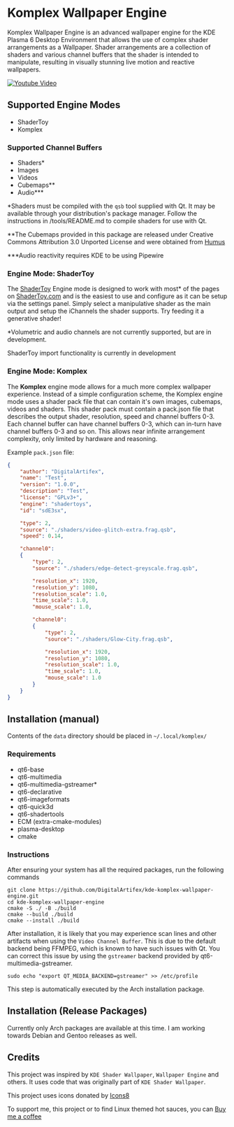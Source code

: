 # Komplex Wallpaper Engine

Komplex Wallpaper Engine is an advanced wallpaper engine for the KDE Plasma 6 Desktop Environment that allows the use of complex shader arrangements as a Wallpaper. Shader arrangements are a collection of shaders and various channel buffers that the shader is intended to manipulate, resulting in visually stunning live motion and reactive wallpapers.

[![Youtube Video](https://github.com/user-attachments/assets/19196d80-0a30-4e94-9260-6e450ae0f325)](https://www.youtube.com/watch?v=qjKEwrNts1A)

## Supported Engine Modes
- ShaderToy
- Komplex

### Supported Channel Buffers
- Shaders*
- Images
- Videos
- Cubemaps**
- Audio***

*Shaders must be compiled with the `qsb` tool supplied with Qt. It may be available through your distribution's package manager. Follow the instructions in /tools/README.md to compile shaders for use with Qt.

**The Cubemaps provided in this package are released under Creative Commons Attribution 3.0 Unported License and were obtained from [Humus](http://www.humus.name)

***Audio reactivity requires KDE to be using Pipewire

### Engine Mode: ShaderToy

The [ShaderToy](http://www.shadertoy.com) Engine mode is designed to work with most* of the pages on [ShaderToy.com](http://www.shadertoy.com) and is the easiest to use and configure as it can be setup via the settings panel. Simply select a manipulative shader as the main output and setup the iChannels the shader supports. Try feeding it a generative shader!

*Volumetric and audio channels are not currently supported, but are in development.

ShaderToy import functionality is currently in development

### Engine Mode: Komplex

The **Komplex** engine mode allows for a much more complex wallpaper experience. Instead of a simple configuration scheme, the Komplex engine mode uses a shader pack file that can contain it's own images, cubemaps, videos and shaders. This shader pack must contain a pack.json file that describes the output shader, resolution, speed and channel buffers 0-3. Each channel buffer can have channel buffers 0-3, which can in-turn have channel buffers 0-3 and so on. This allows near infinite arrangement complexity, only limited by hardware and reasoning.

Example `pack.json` file:
```json
{
    "author": "DigitalArtifex",
    "name": "Test",
    "version": "1.0.0",
    "description": "Test",
    "license": "GPLv3+",
    "engine": "shadertoys",
    "id": "sdE3sx",

    "type": 2,
    "source": "./shaders/video-glitch-extra.frag.qsb",
    "speed": 0.14,

    "channel0":
    {
        "type": 2,
        "source": "./shaders/edge-detect-greyscale.frag.qsb",

        "resolution_x": 1920,
        "resolution_y": 1080,
        "resolution_scale": 1.0,
        "time_scale": 1.0,
        "mouse_scale": 1.0,

        "channel0":
        {
            "type": 2,
            "source": "./shaders/Glow-City.frag.qsb",

            "resolution_x": 1920,
            "resolution_y": 1080,
            "resolution_scale": 1.0,
            "time_scale": 1.0,
            "mouse_scale": 1.0
        }
    }
}
```

## Installation (manual)

Contents of the `data` directory should be placed in `~/.local/komplex/`

### Requirements
- qt6-base
- qt6-multimedia
- qt6-multimedia-gstreamer*
- qt6-declarative
- qt6-imageformats
- qt6-quick3d
- qt6-shadertools
- ECM (extra-cmake-modules)
- plasma-desktop
- cmake

### Instructions

After ensuring your system has all the required packages, run the following commands
```
git clone https://github.com/DigitalArtifex/kde-komplex-wallpaper-engine.git
cd kde-komplex-wallpaper-engine
cmake -S ./ -B ./build
cmake --build ./build
cmake --install ./build
```

After installation, it is likely that you may experience scan lines and other artifacts when using the `Video Channel Buffer`. This is due to the default backend being FFMPEG, which is known to have such issues with Qt. You can correct this issue by using the `gstreamer` backend provided by qt6-multimedia-gstreamer. 
```
sudo echo "export QT_MEDIA_BACKEND=gstreamer" >> /etc/profile
```
This step is automatically executed by the Arch installation package.

## Installation (Release Packages)

Currently only Arch packages are available at this time. I am working towards Debian and Gentoo releases as well.

## Credits

This project was inspired by `KDE Shader Wallpaper`, `Wallpaper Engine` and others. It uses code that was originally part of `KDE Shader Wallpaper`.

This project uses icons donated by [Icons8](http://www.icons8.com)

To support me, this project or to find Linux themed hot sauces, you can [Buy me a coffee](https://ko-fi.com/digitalartifex)
